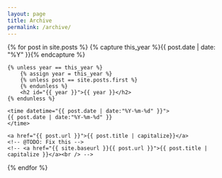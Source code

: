 ```yaml
---
layout: page
title: Archive
permalink: /archive/
---
```


<div>
{% for post in site.posts %}
	{% capture this_year %}{{ post.date | date: "%Y" }}{% endcapture %}

	{% unless year == this_year %}
		{% assign year = this_year %}
		{% unless post == site.posts.first %}
		{% endunless %}
		<h2 id="{{ year }}">{{ year }}</h2>
	{% endunless %}

	<time datetime="{{ post.date | date:"%Y-%m-%d" }}">
	{{ post.date | date:"%Y-%m-%d" }}
	</time>

	<a href="{{ post.url }}">{{ post.title | capitalize}}</a>
	<!-- @TODO: Fix this -->
	<!-- <a href="{{ site.baseurl }}{{ post.url }}">{{ post.title | capitalize }}</a><br /> -->
{% endfor %}
</div>